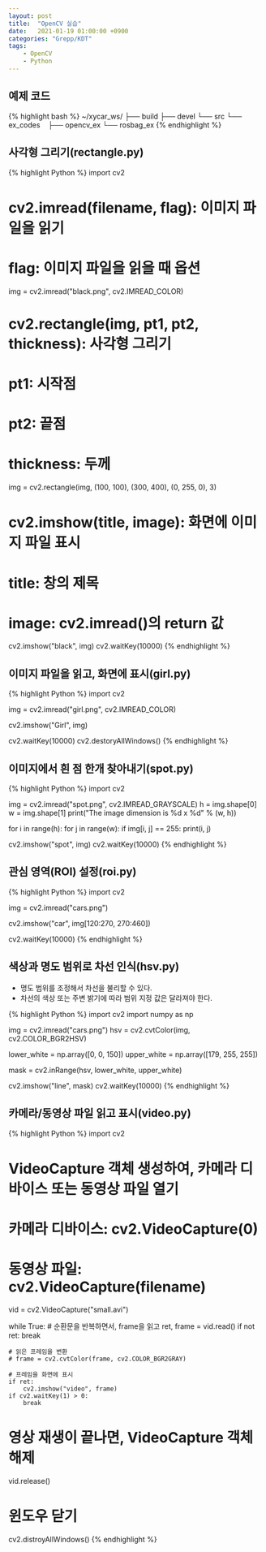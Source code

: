 ```yaml
---
layout: post
title:  "OpenCV 실습"
date:   2021-01-19 01:00:00 +0900
categories: "Grepp/KDT"
tags:
    - OpenCV
    - Python
---
```


## 예제 코드

{% highlight bash %}
~/xycar_ws/
├── build
├── devel
└── src
    └── ex_codes
        ├── opencv_ex
        └── rosbag_ex
{% endhighlight %}



## 사각형 그리기(rectangle.py)

{% highlight Python %}
import cv2

# cv2.imread(filename, flag): 이미지 파일을 읽기
#   flag: 이미지 파일을 읽을 때 옵션
img = cv2.imread("black.png", cv2.IMREAD_COLOR)

# cv2.rectangle(img, pt1, pt2, thickness): 사각형 그리기
#   pt1: 시작점
#   pt2: 끝점
#   thickness: 두께
img = cv2.rectangle(img, (100, 100), (300, 400), (0, 255, 0), 3)

# cv2.imshow(title, image): 화면에 이미지 파일 표시
#   title: 창의 제목
#   image: cv2.imread()의 return 값
cv2.imshow("black", img)
cv2.waitKey(10000)
{% endhighlight %}



## 이미지 파일을 읽고, 화면에 표시(girl.py)

{% highlight Python %}
import cv2

img = cv2.imread("girl.png", cv2.IMREAD_COLOR)

cv2.imshow("Girl", img)

cv2.waitKey(10000)
cv2.destoryAllWindows()
{% endhighlight %}



## 이미지에서 흰 점 한개 찾아내기(spot.py)

{% highlight Python %}
import cv2

img = cv2.imread("spot.png", cv2.IMREAD_GRAYSCALE)
h = img.shape[0]
w = img.shape[1]
print("The image dimension is %d x %d" % (w, h))

for i in range(h):
    for j in range(w):
        if img[i, j] == 255:
            print(i, j)

cv2.imshow("spot", img)
cv2.waitKey(10000)
{% endhighlight %}



## 관심 영역(ROI) 설정(roi.py)

{% highlight Python %}
import cv2

img = cv2.imread("cars.png")

cv2.imshow("car", img[120:270, 270:460])

cv2.waitKey(10000)
{% endhighlight %}



## 색상과 명도 범위로 차선 인식(hsv.py)

- 명도 범위를 조정해서 차선을 불리할 수 있다.
- 차선의 색상 또는 주변 밝기에 따라 범위 지정 값은 달라져야 한다.

{% highlight Python %}
import cv2
import numpy as np

img = cv2.imread("cars.png")
hsv = cv2.cvtColor(img, cv2.COLOR_BGR2HSV)

lower_white = np.array([0, 0, 150])
upper_white = np.array([179, 255, 255])

mask = cv2.inRange(hsv, lower_white, upper_white)

cv2.imshow("line", mask)
cv2.waitKey(10000)
{% endhighlight %}



## 카메라/동영상 파일 읽고 표시(video.py)

{% highlight Python %}
import cv2

# VideoCapture 객체 생성하여, 카메라 디바이스 또는 동영상 파일 열기
# 카메라 디바이스: cv2.VideoCapture(0)
# 동영상 파일: cv2.VideoCapture(filename)
vid = cv2.VideoCapture("small.avi")

while True:
    # 순환문을 반복하면서, frame을 읽고
    ret, frame = vid.read()
    if not ret:
        break
    
    # 읽은 프레임을 변환
    # frame = cv2.cvtColor(frame, cv2.COLOR_BGR2GRAY)
    
    # 프레임을 화면에 표시
    if ret:
        cv2.imshow("video", frame)
    if cv2.waitKey(1) > 0:
        break

# 영상 재생이 끝나면, VideoCapture 객체 해제
vid.release()
# 윈도우 닫기
cv2.distroyAllWindows()
{% endhighlight %}
